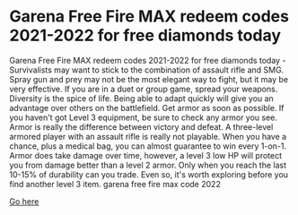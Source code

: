# Garena Free Fire MAX redeem codes 2021-2022 for free diamonds today

Garena Free Fire MAX redeem codes 2021-2022 for free diamonds today - Survivalists may want to stick to the combination of assault rifle and SMG. Spray gun and prey may not be the most elegant way to fight, but it may be very effective. If you are in a duet or group game, spread your weapons. Diversity is the spice of life. Being able to adapt quickly will give you an advantage over others on the battlefield. Get armor as soon as possible. If you haven't got Level 3 equipment, be sure to check any armor you see. Armor is really the difference between victory and defeat. A three-level armored player with an assault rifle is really not playable. When you have a chance, plus a medical bag, you can almost guarantee to win every 1-on-1. Armor does take damage over time, however, a level 3 low HP will protect you from damage better than a level 2 armor. Only when you reach the last 10-15% of durability can you trade. Even so, it's worth exploring before you find another level 3 item. garena free fire max code 2022

<a href="https://kamitsuri.com/garena-free-fire-max/">Go here</a>

